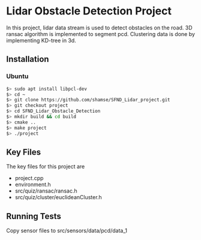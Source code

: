 # Lidar Obstacle Detection Project

In this project, lidar data stream is used to detect obstacles on the road. 3D ransac algorithm is implemented to segment pcd. Clustering data is done by implementing KD-tree in 3d. 


## Installation

### Ubuntu 

```bash
$> sudo apt install libpcl-dev
$> cd ~
$> git clone https://github.com/shamse/SFND_Lidar_project.git
$> git checkout project
$> cd SFND_Lidar_Obstacle_Detection
$> mkdir build && cd build
$> cmake ..
$> make project
$> ./project
```


## Key Files

The key files for this project are 

* project.cpp
* environment.h
* src/quiz/ransac/ransac.h
* src/quiz/cluster/euclideanCluster.h

## Running Tests

Copy sensor files to src/sensors/data/pcd/data_1
